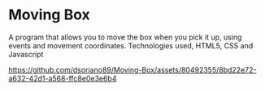 # Moving Box

A program that allows you to move the box when you pick it up, using events and movement coordinates. Technologies used, HTML5, CSS and Javascript

https://github.com/dsoriano89/Moving-Box/assets/80492355/8bd22e72-a632-42d1-a568-ffc8e0e3e6b4

